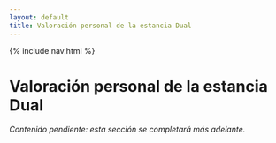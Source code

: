 ```yaml
---
layout: default
title: Valoración personal de la estancia Dual
---
```


{% include nav.html %}

# Valoración personal de la estancia Dual

*Contenido pendiente: esta sección se completará más adelante.*
